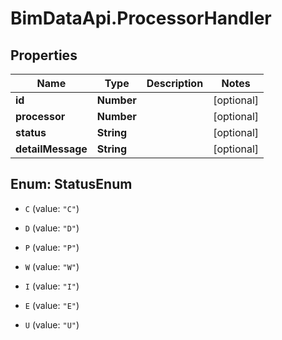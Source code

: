 # BimDataApi.ProcessorHandler

## Properties

Name | Type | Description | Notes
------------ | ------------- | ------------- | -------------
**id** | **Number** |  | [optional] 
**processor** | **Number** |  | [optional] 
**status** | **String** |  | [optional] 
**detailMessage** | **String** |  | [optional] 



## Enum: StatusEnum


* `C` (value: `"C"`)

* `D` (value: `"D"`)

* `P` (value: `"P"`)

* `W` (value: `"W"`)

* `I` (value: `"I"`)

* `E` (value: `"E"`)

* `U` (value: `"U"`)




